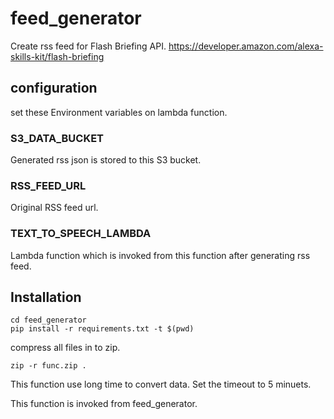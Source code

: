 # feed_generator
Create rss feed for Flash Briefing API.
https://developer.amazon.com/alexa-skills-kit/flash-briefing

## configuration

set these Environment variables on lambda function.

### S3_DATA_BUCKET

Generated rss json is stored to this S3 bucket.

### RSS_FEED_URL

Original RSS feed url.

### TEXT_TO_SPEECH_LAMBDA

Lambda function which is invoked from this function after generating rss feed.

## Installation

```
cd feed_generator
pip install -r requirements.txt -t $(pwd)
```

compress all files in to zip.
```
zip -r func.zip .
```

This function use long time to convert data.
Set the timeout to 5 minuets.

This function is invoked from feed_generator.
